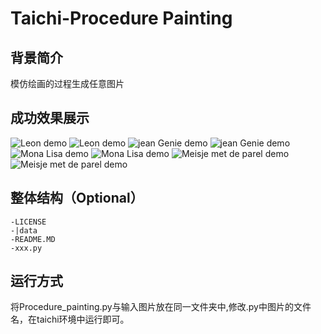 # Taichi-Procedure Painting

## 背景简介
模仿绘画的过程生成任意图片

## 成功效果展示


![Leon demo](./data/leon.gif)
![Leon demo](./data/leon_last.png)
![jean Genie demo](./data/jean_genie.gif)
![jean Genie demo](./data/jean_genie_last.png)
![Mona Lisa demo](./data/Mona_Lisa.gif)
![Mona Lisa demo](./data/Mona_Lisa_last.png)
![Meisje met de parel demo](./data/Meisje_met_de_parel.gif)
![Meisje met de parel demo](./data/Meisje_met_de_parel_last.png)
## 整体结构（Optional）
```
-LICENSE
-|data
-README.MD
-xxx.py
```

## 运行方式
将Procedure_painting.py与输入图片放在同一文件夹中,修改.py中图片的文件名，在taichi环境中运行即可。

